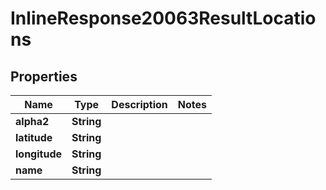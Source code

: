 # InlineResponse20063ResultLocations

## Properties
Name | Type | Description | Notes
------------ | ------------- | ------------- | -------------
**alpha2** | **String** |  | 
**latitude** | **String** |  | 
**longitude** | **String** |  | 
**name** | **String** |  | 
